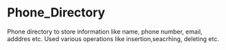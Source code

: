 # Phone_Directory
Phone directory to store information like name, phone number, email, adddres etc. Used various operations like insertion,seacrhing, deleting etc.
